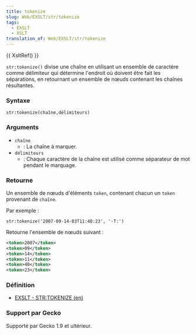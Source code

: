 ```yaml
---
title: tokenize
slug: Web/EXSLT/str/tokenize
tags:
  - EXSLT
  - XSLT
translation_of: Web/EXSLT/str/tokenize
---
```


{{ XsltRef() }}

`str:tokenize()` divise une chaîne en utilisant un ensemble de caractère comme délimiteur qui détermine l'endroit où doivent être fait les séparations, en retournant un ensemble de nœuds contenant les chaînes résultantes.

### Syntaxe

```
str:tokenize(chaîne,délimiteurs)
```

### Arguments

- `chaîne`
  - : La chaîne à marquer.
- `délimiteurs`
  - : Chaque caractère de la chaîne est utilisé comme séparateur de mot pendant le marquage.

### Retourne

Un ensemble de nœuds d'éléments `token`, contenant chacun un `token` provenant de `chaîne`.

Par exemple&nbsp;:

```
str:tokenize('2007-09-14-03T11:40:23', '-T:')
```

Retourne l'ensemble de nœuds suivant&nbsp;:

```xml
<token>2007</token>
<token>09</token>
<token>14</token>
<token>11</token>
<token>40</token>
<token>23</token>
```

### Définition

- [EXSLT - STR:TOKENIZE (en)](http://www.exslt.org/regexp/functions/tokenize/index.html)

### Support par Gecko

Supporté par Gecko 1.9 et ultérieur.
